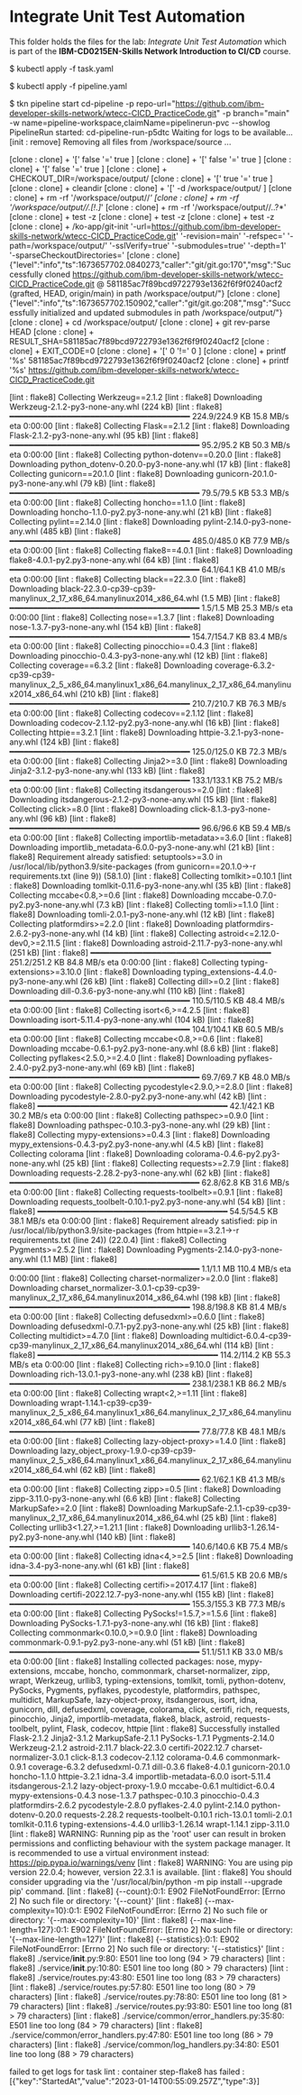 # Integrate Unit Test Automation

This folder holds the files for the lab: _Integrate Unit Test Automation_ which is part of the **IBM-CD0215EN-Skills Network Introduction to CI/CD** course.

$ kubectl apply -f task.yaml

$ kubectl apply -f pipeline.yaml

$ tkn pipeline start cd-pipeline     -p repo-url="https://github.com/ibm-developer-skills-network/wtecc-CICD_PracticeCode.git"     -p branch="main"     -w name=pipeline-workspace,claimName=pipelinerun-pvc     --showlog
PipelineRun started: cd-pipeline-run-p5dtc
Waiting for logs to be available...
[init : remove] Removing all files from /workspace/source ...

[clone : clone] + '[' false '=' true ]
[clone : clone] + '[' false '=' true ]
[clone : clone] + '[' false '=' true ]
[clone : clone] + CHECKOUT_DIR=/workspace/output/
[clone : clone] + '[' true '=' true ]
[clone : clone] + cleandir
[clone : clone] + '[' -d /workspace/output/ ]
[clone : clone] + rm -rf '/workspace/output//*'
[clone : clone] + rm -rf '/workspace/output//.[!.]*'
[clone : clone] + rm -rf '/workspace/output//..?*'
[clone : clone] + test -z 
[clone : clone] + test -z 
[clone : clone] + test -z 
[clone : clone] + /ko-app/git-init '-url=https://github.com/ibm-developer-skills-network/wtecc-CICD_PracticeCode.git' '-revision=main' '-refspec=' '-path=/workspace/output/' '-sslVerify=true' '-submodules=true' '-depth=1' '-sparseCheckoutDirectories='
[clone : clone] {"level":"info","ts":1673657702.0840273,"caller":"git/git.go:170","msg":"Successfully cloned https://github.com/ibm-developer-skills-network/wtecc-CICD_PracticeCode.git @ 581185ac7f89bcd9722793e1362f6f9f0240acf2 (grafted, HEAD, origin/main) in path /workspace/output/"}
[clone : clone] {"level":"info","ts":1673657702.150902,"caller":"git/git.go:208","msg":"Successfully initialized and updated submodules in path /workspace/output/"}
[clone : clone] + cd /workspace/output/
[clone : clone] + git rev-parse HEAD
[clone : clone] + RESULT_SHA=581185ac7f89bcd9722793e1362f6f9f0240acf2
[clone : clone] + EXIT_CODE=0
[clone : clone] + '[' 0 '!=' 0 ]
[clone : clone] + printf '%s' 581185ac7f89bcd9722793e1362f6f9f0240acf2
[clone : clone] + printf '%s' https://github.com/ibm-developer-skills-network/wtecc-CICD_PracticeCode.git

[lint : flake8] Collecting Werkzeug==2.1.2
[lint : flake8]   Downloading Werkzeug-2.1.2-py3-none-any.whl (224 kB)
[lint : flake8]      ━━━━━━━━━━━━━━━━━━━━━━━━━━━━━━━━━━━━━━ 224.9/224.9 KB 15.8 MB/s eta 0:00:00
[lint : flake8] Collecting Flask==2.1.2
[lint : flake8]   Downloading Flask-2.1.2-py3-none-any.whl (95 kB)
[lint : flake8]      ━━━━━━━━━━━━━━━━━━━━━━━━━━━━━━━━━━━━━━━━ 95.2/95.2 KB 50.3 MB/s eta 0:00:00
[lint : flake8] Collecting python-dotenv==0.20.0
[lint : flake8]   Downloading python_dotenv-0.20.0-py3-none-any.whl (17 kB)
[lint : flake8] Collecting gunicorn==20.1.0
[lint : flake8]   Downloading gunicorn-20.1.0-py3-none-any.whl (79 kB)
[lint : flake8]      ━━━━━━━━━━━━━━━━━━━━━━━━━━━━━━━━━━━━━━━━ 79.5/79.5 KB 53.3 MB/s eta 0:00:00
[lint : flake8] Collecting honcho==1.1.0
[lint : flake8]   Downloading honcho-1.1.0-py2.py3-none-any.whl (21 kB)
[lint : flake8] Collecting pylint==2.14.0
[lint : flake8]   Downloading pylint-2.14.0-py3-none-any.whl (485 kB)
[lint : flake8]      ━━━━━━━━━━━━━━━━━━━━━━━━━━━━━━━━━━━━━━ 485.0/485.0 KB 77.9 MB/s eta 0:00:00
[lint : flake8] Collecting flake8==4.0.1
[lint : flake8]   Downloading flake8-4.0.1-py2.py3-none-any.whl (64 kB)
[lint : flake8]      ━━━━━━━━━━━━━━━━━━━━━━━━━━━━━━━━━━━━━━━━ 64.1/64.1 KB 41.0 MB/s eta 0:00:00
[lint : flake8] Collecting black==22.3.0
[lint : flake8]   Downloading black-22.3.0-cp39-cp39-manylinux_2_17_x86_64.manylinux2014_x86_64.whl (1.5 MB)
[lint : flake8]      ━━━━━━━━━━━━━━━━━━━━━━━━━━━━━━━━━━━━━━━━ 1.5/1.5 MB 25.3 MB/s eta 0:00:00
[lint : flake8] Collecting nose==1.3.7
[lint : flake8]   Downloading nose-1.3.7-py3-none-any.whl (154 kB)
[lint : flake8]      ━━━━━━━━━━━━━━━━━━━━━━━━━━━━━━━━━━━━━━ 154.7/154.7 KB 83.4 MB/s eta 0:00:00
[lint : flake8] Collecting pinocchio==0.4.3
[lint : flake8]   Downloading pinocchio-0.4.3-py3-none-any.whl (12 kB)
[lint : flake8] Collecting coverage==6.3.2
[lint : flake8]   Downloading coverage-6.3.2-cp39-cp39-manylinux_2_5_x86_64.manylinux1_x86_64.manylinux_2_17_x86_64.manylinux2014_x86_64.whl (210 kB)
[lint : flake8]      ━━━━━━━━━━━━━━━━━━━━━━━━━━━━━━━━━━━━━━ 210.7/210.7 KB 76.3 MB/s eta 0:00:00
[lint : flake8] Collecting codecov==2.1.12
[lint : flake8]   Downloading codecov-2.1.12-py2.py3-none-any.whl (16 kB)
[lint : flake8] Collecting httpie==3.2.1
[lint : flake8]   Downloading httpie-3.2.1-py3-none-any.whl (124 kB)
[lint : flake8]      ━━━━━━━━━━━━━━━━━━━━━━━━━━━━━━━━━━━━━━ 125.0/125.0 KB 72.3 MB/s eta 0:00:00
[lint : flake8] Collecting Jinja2>=3.0
[lint : flake8]   Downloading Jinja2-3.1.2-py3-none-any.whl (133 kB)
[lint : flake8]      ━━━━━━━━━━━━━━━━━━━━━━━━━━━━━━━━━━━━━━ 133.1/133.1 KB 75.2 MB/s eta 0:00:00
[lint : flake8] Collecting itsdangerous>=2.0
[lint : flake8]   Downloading itsdangerous-2.1.2-py3-none-any.whl (15 kB)
[lint : flake8] Collecting click>=8.0
[lint : flake8]   Downloading click-8.1.3-py3-none-any.whl (96 kB)
[lint : flake8]      ━━━━━━━━━━━━━━━━━━━━━━━━━━━━━━━━━━━━━━━━ 96.6/96.6 KB 59.4 MB/s eta 0:00:00
[lint : flake8] Collecting importlib-metadata>=3.6.0
[lint : flake8]   Downloading importlib_metadata-6.0.0-py3-none-any.whl (21 kB)
[lint : flake8] Requirement already satisfied: setuptools>=3.0 in /usr/local/lib/python3.9/site-packages (from gunicorn==20.1.0->-r requirements.txt (line 9)) (58.1.0)
[lint : flake8] Collecting tomlkit>=0.10.1
[lint : flake8]   Downloading tomlkit-0.11.6-py3-none-any.whl (35 kB)
[lint : flake8] Collecting mccabe<0.8,>=0.6
[lint : flake8]   Downloading mccabe-0.7.0-py2.py3-none-any.whl (7.3 kB)
[lint : flake8] Collecting tomli>=1.1.0
[lint : flake8]   Downloading tomli-2.0.1-py3-none-any.whl (12 kB)
[lint : flake8] Collecting platformdirs>=2.2.0
[lint : flake8]   Downloading platformdirs-2.6.2-py3-none-any.whl (14 kB)
[lint : flake8] Collecting astroid<=2.12.0-dev0,>=2.11.5
[lint : flake8]   Downloading astroid-2.11.7-py3-none-any.whl (251 kB)
[lint : flake8]      ━━━━━━━━━━━━━━━━━━━━━━━━━━━━━━━━━━━━━━ 251.2/251.2 KB 84.8 MB/s eta 0:00:00
[lint : flake8] Collecting typing-extensions>=3.10.0
[lint : flake8]   Downloading typing_extensions-4.4.0-py3-none-any.whl (26 kB)
[lint : flake8] Collecting dill>=0.2
[lint : flake8]   Downloading dill-0.3.6-py3-none-any.whl (110 kB)
[lint : flake8]      ━━━━━━━━━━━━━━━━━━━━━━━━━━━━━━━━━━━━━━ 110.5/110.5 KB 48.4 MB/s eta 0:00:00
[lint : flake8] Collecting isort<6,>=4.2.5
[lint : flake8]   Downloading isort-5.11.4-py3-none-any.whl (104 kB)
[lint : flake8]      ━━━━━━━━━━━━━━━━━━━━━━━━━━━━━━━━━━━━━━ 104.1/104.1 KB 60.5 MB/s eta 0:00:00
[lint : flake8] Collecting mccabe<0.8,>=0.6
[lint : flake8]   Downloading mccabe-0.6.1-py2.py3-none-any.whl (8.6 kB)
[lint : flake8] Collecting pyflakes<2.5.0,>=2.4.0
[lint : flake8]   Downloading pyflakes-2.4.0-py2.py3-none-any.whl (69 kB)
[lint : flake8]      ━━━━━━━━━━━━━━━━━━━━━━━━━━━━━━━━━━━━━━━━ 69.7/69.7 KB 48.0 MB/s eta 0:00:00
[lint : flake8] Collecting pycodestyle<2.9.0,>=2.8.0
[lint : flake8]   Downloading pycodestyle-2.8.0-py2.py3-none-any.whl (42 kB)
[lint : flake8]      ━━━━━━━━━━━━━━━━━━━━━━━━━━━━━━━━━━━━━━━━ 42.1/42.1 KB 30.2 MB/s eta 0:00:00
[lint : flake8] Collecting pathspec>=0.9.0
[lint : flake8]   Downloading pathspec-0.10.3-py3-none-any.whl (29 kB)
[lint : flake8] Collecting mypy-extensions>=0.4.3
[lint : flake8]   Downloading mypy_extensions-0.4.3-py2.py3-none-any.whl (4.5 kB)
[lint : flake8] Collecting colorama
[lint : flake8]   Downloading colorama-0.4.6-py2.py3-none-any.whl (25 kB)
[lint : flake8] Collecting requests>=2.7.9
[lint : flake8]   Downloading requests-2.28.2-py3-none-any.whl (62 kB)
[lint : flake8]      ━━━━━━━━━━━━━━━━━━━━━━━━━━━━━━━━━━━━━━━━ 62.8/62.8 KB 31.6 MB/s eta 0:00:00
[lint : flake8] Collecting requests-toolbelt>=0.9.1
[lint : flake8]   Downloading requests_toolbelt-0.10.1-py2.py3-none-any.whl (54 kB)
[lint : flake8]      ━━━━━━━━━━━━━━━━━━━━━━━━━━━━━━━━━━━━━━━━ 54.5/54.5 KB 38.1 MB/s eta 0:00:00
[lint : flake8] Requirement already satisfied: pip in /usr/local/lib/python3.9/site-packages (from httpie==3.2.1->-r requirements.txt (line 24)) (22.0.4)
[lint : flake8] Collecting Pygments>=2.5.2
[lint : flake8]   Downloading Pygments-2.14.0-py3-none-any.whl (1.1 MB)
[lint : flake8]      ━━━━━━━━━━━━━━━━━━━━━━━━━━━━━━━━━━━━━━━━ 1.1/1.1 MB 110.4 MB/s eta 0:00:00
[lint : flake8] Collecting charset-normalizer>=2.0.0
[lint : flake8]   Downloading charset_normalizer-3.0.1-cp39-cp39-manylinux_2_17_x86_64.manylinux2014_x86_64.whl (198 kB)
[lint : flake8]      ━━━━━━━━━━━━━━━━━━━━━━━━━━━━━━━━━━━━━━ 198.8/198.8 KB 81.4 MB/s eta 0:00:00
[lint : flake8] Collecting defusedxml>=0.6.0
[lint : flake8]   Downloading defusedxml-0.7.1-py2.py3-none-any.whl (25 kB)
[lint : flake8] Collecting multidict>=4.7.0
[lint : flake8]   Downloading multidict-6.0.4-cp39-cp39-manylinux_2_17_x86_64.manylinux2014_x86_64.whl (114 kB)
[lint : flake8]      ━━━━━━━━━━━━━━━━━━━━━━━━━━━━━━━━━━━━━━ 114.2/114.2 KB 55.3 MB/s eta 0:00:00
[lint : flake8] Collecting rich>=9.10.0
[lint : flake8]   Downloading rich-13.0.1-py3-none-any.whl (238 kB)
[lint : flake8]      ━━━━━━━━━━━━━━━━━━━━━━━━━━━━━━━━━━━━━━ 238.1/238.1 KB 86.2 MB/s eta 0:00:00
[lint : flake8] Collecting wrapt<2,>=1.11
[lint : flake8]   Downloading wrapt-1.14.1-cp39-cp39-manylinux_2_5_x86_64.manylinux1_x86_64.manylinux_2_17_x86_64.manylinux2014_x86_64.whl (77 kB)
[lint : flake8]      ━━━━━━━━━━━━━━━━━━━━━━━━━━━━━━━━━━━━━━━━ 77.8/77.8 KB 48.1 MB/s eta 0:00:00
[lint : flake8] Collecting lazy-object-proxy>=1.4.0
[lint : flake8]   Downloading lazy_object_proxy-1.9.0-cp39-cp39-manylinux_2_5_x86_64.manylinux1_x86_64.manylinux_2_17_x86_64.manylinux2014_x86_64.whl (62 kB)
[lint : flake8]      ━━━━━━━━━━━━━━━━━━━━━━━━━━━━━━━━━━━━━━━━ 62.1/62.1 KB 41.3 MB/s eta 0:00:00
[lint : flake8] Collecting zipp>=0.5
[lint : flake8]   Downloading zipp-3.11.0-py3-none-any.whl (6.6 kB)
[lint : flake8] Collecting MarkupSafe>=2.0
[lint : flake8]   Downloading MarkupSafe-2.1.1-cp39-cp39-manylinux_2_17_x86_64.manylinux2014_x86_64.whl (25 kB)
[lint : flake8] Collecting urllib3<1.27,>=1.21.1
[lint : flake8]   Downloading urllib3-1.26.14-py2.py3-none-any.whl (140 kB)
[lint : flake8]      ━━━━━━━━━━━━━━━━━━━━━━━━━━━━━━━━━━━━━━ 140.6/140.6 KB 75.4 MB/s eta 0:00:00
[lint : flake8] Collecting idna<4,>=2.5
[lint : flake8]   Downloading idna-3.4-py3-none-any.whl (61 kB)
[lint : flake8]      ━━━━━━━━━━━━━━━━━━━━━━━━━━━━━━━━━━━━━━━━ 61.5/61.5 KB 20.6 MB/s eta 0:00:00
[lint : flake8] Collecting certifi>=2017.4.17
[lint : flake8]   Downloading certifi-2022.12.7-py3-none-any.whl (155 kB)
[lint : flake8]      ━━━━━━━━━━━━━━━━━━━━━━━━━━━━━━━━━━━━━━ 155.3/155.3 KB 77.3 MB/s eta 0:00:00
[lint : flake8] Collecting PySocks!=1.5.7,>=1.5.6
[lint : flake8]   Downloading PySocks-1.7.1-py3-none-any.whl (16 kB)
[lint : flake8] Collecting commonmark<0.10.0,>=0.9.0
[lint : flake8]   Downloading commonmark-0.9.1-py2.py3-none-any.whl (51 kB)
[lint : flake8]      ━━━━━━━━━━━━━━━━━━━━━━━━━━━━━━━━━━━━━━━━ 51.1/51.1 KB 33.0 MB/s eta 0:00:00
[lint : flake8] Installing collected packages: nose, mypy-extensions, mccabe, honcho, commonmark, charset-normalizer, zipp, wrapt, Werkzeug, urllib3, typing-extensions, tomlkit, tomli, python-dotenv, PySocks, Pygments, pyflakes, pycodestyle, platformdirs, pathspec, multidict, MarkupSafe, lazy-object-proxy, itsdangerous, isort, idna, gunicorn, dill, defusedxml, coverage, colorama, click, certifi, rich, requests, pinocchio, Jinja2, importlib-metadata, flake8, black, astroid, requests-toolbelt, pylint, Flask, codecov, httpie
[lint : flake8] Successfully installed Flask-2.1.2 Jinja2-3.1.2 MarkupSafe-2.1.1 PySocks-1.7.1 Pygments-2.14.0 Werkzeug-2.1.2 astroid-2.11.7 black-22.3.0 certifi-2022.12.7 charset-normalizer-3.0.1 click-8.1.3 codecov-2.1.12 colorama-0.4.6 commonmark-0.9.1 coverage-6.3.2 defusedxml-0.7.1 dill-0.3.6 flake8-4.0.1 gunicorn-20.1.0 honcho-1.1.0 httpie-3.2.1 idna-3.4 importlib-metadata-6.0.0 isort-5.11.4 itsdangerous-2.1.2 lazy-object-proxy-1.9.0 mccabe-0.6.1 multidict-6.0.4 mypy-extensions-0.4.3 nose-1.3.7 pathspec-0.10.3 pinocchio-0.4.3 platformdirs-2.6.2 pycodestyle-2.8.0 pyflakes-2.4.0 pylint-2.14.0 python-dotenv-0.20.0 requests-2.28.2 requests-toolbelt-0.10.1 rich-13.0.1 tomli-2.0.1 tomlkit-0.11.6 typing-extensions-4.4.0 urllib3-1.26.14 wrapt-1.14.1 zipp-3.11.0
[lint : flake8] WARNING: Running pip as the 'root' user can result in broken permissions and conflicting behaviour with the system package manager. It is recommended to use a virtual environment instead: https://pip.pypa.io/warnings/venv
[lint : flake8] WARNING: You are using pip version 22.0.4; however, version 22.3.1 is available.
[lint : flake8] You should consider upgrading via the '/usr/local/bin/python -m pip install --upgrade pip' command.
[lint : flake8] {--count}:0:1: E902 FileNotFoundError: [Errno 2] No such file or directory: '{--count}'
[lint : flake8] {--max-complexity=10}:0:1: E902 FileNotFoundError: [Errno 2] No such file or directory: '{--max-complexity=10}'
[lint : flake8] {--max-line-length=127}:0:1: E902 FileNotFoundError: [Errno 2] No such file or directory: '{--max-line-length=127}'
[lint : flake8] {--statistics}:0:1: E902 FileNotFoundError: [Errno 2] No such file or directory: '{--statistics}'
[lint : flake8] ./service/__init__.py:9:80: E501 line too long (94 > 79 characters)
[lint : flake8] ./service/__init__.py:10:80: E501 line too long (80 > 79 characters)
[lint : flake8] ./service/routes.py:43:80: E501 line too long (83 > 79 characters)
[lint : flake8] ./service/routes.py:57:80: E501 line too long (80 > 79 characters)
[lint : flake8] ./service/routes.py:78:80: E501 line too long (81 > 79 characters)
[lint : flake8] ./service/routes.py:93:80: E501 line too long (81 > 79 characters)
[lint : flake8] ./service/common/error_handlers.py:35:80: E501 line too long (84 > 79 characters)
[lint : flake8] ./service/common/error_handlers.py:47:80: E501 line too long (86 > 79 characters)
[lint : flake8] ./service/common/log_handlers.py:34:80: E501 line too long (88 > 79 characters)

failed to get logs for task lint : container step-flake8 has failed  : [{"key":"StartedAt","value":"2023-01-14T00:55:09.257Z","type":3}]
